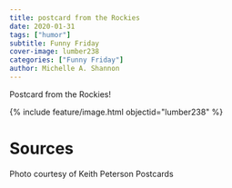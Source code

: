 ```yaml
---
title: postcard from the Rockies
date: 2020-01-31
tags: ["humor"]
subtitle: Funny Friday 
cover-image: lumber238
categories: ["Funny Friday"]
author: Michelle A. Shannon
---
```


Postcard from the Rockies!

{% include feature/image.html objectid="lumber238" %}

# Sources

Photo courtesy of Keith Peterson Postcards

